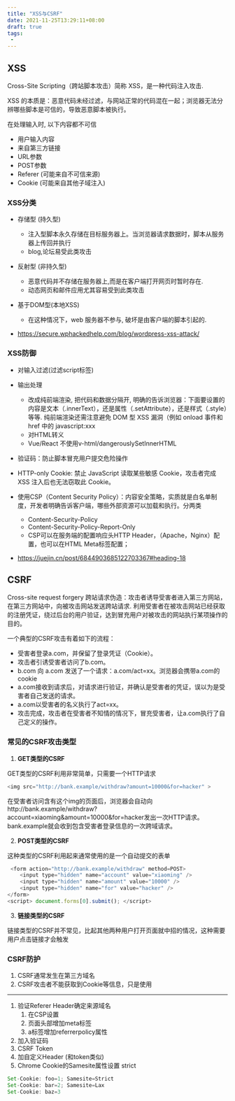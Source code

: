```yaml
---
title: "XSS与CSRF"
date: 2021-11-25T13:29:11+08:00
draft: true
tags:
 - 
---
```

## XSS 
Cross-Site Scripting（跨站脚本攻击）简称 XSS，是一种代码注入攻击.

XSS 的本质是：恶意代码未经过滤，与网站正常的代码混在一起；浏览器无法分辨哪些脚本是可信的，导致恶意脚本被执行。

在处理输入时, 以下内容都不可信
- 用户输入内容
- 来自第三方链接
- URL参数
- POST参数
- Referer (可能来自不可信来源)
- Cookie (可能来自其他子域注入)

### XSS分类
- 存储型 (持久型)
  - 注入型脚本永久存储在目标服务器上。当浏览器请求数据时，脚本从服务器上传回并执行
  - blog,论坛易受此类攻击
- 反射型 (非持久型)
  - 恶意代码并不存储在服务器上,而是在客户端打开网页时暂时存在. 
  - 动态网页和邮件应用尤其容易受到此类攻击
- 基于DOM型(本地XSS)
  - 在这种情况下，web 服务器不参与, 破坏是由客户端的脚本引起的.

- https://secure.wphackedhelp.com/blog/wordpress-xss-attack/
### XSS防御
- 对输入过滤(过滤script标签)
- 输出处理
  - 改成纯前端渲染, 把代码和数据分隔开, 明确的告诉浏览器：下面要设置的内容是文本（.innerText），还是属性（.setAttribute），还是样式（.style）等等. 纯前端渲染还需注意避免 DOM 型 XSS 漏洞（例如 onload 事件和 href 中的 javascript:xxx
  - 对HTML转义 
  - Vue/React  不使用v-html/dangerouslySetInnerHTML
- 验证码：防止脚本冒充用户提交危险操作
- HTTP-only Cookie: 禁止 JavaScript 读取某些敏感 Cookie，攻击者完成 XSS 注入后也无法窃取此 Cookie。
- 使用CSP（Content Security Policy）：内容安全策略，实质就是白名单制度，开发者明确告诉客户端，哪些外部资源可以加载和执行。分两类
  - Content-Security-Policy
  - Content-Security-Policy-Report-Only
  - CSP可以在服务端的配置响应头HTTP Header，（Apache，Nginx）配置，也可以在HTML Meta标签配置；

- https://juejin.cn/post/6844903685122703367#heading-18


## CSRF
Cross-site request forgery 跨站请求伪造：攻击者诱导受害者进入第三方网站，在第三方网站中，向被攻击网站发送跨站请求. 利用受害者在被攻击网站已经获取的注册凭证，绕过后台的用户验证，达到冒充用户对被攻击的网站执行某项操作的目的。

一个典型的CSRF攻击有着如下的流程：

- 受害者登录a.com，并保留了登录凭证（Cookie）。
- 攻击者引诱受害者访问了b.com。
- b.com 向 a.com 发送了一个请求：a.com/act=xx。浏览器会携带a.com的cookie
- a.com接收到请求后，对请求进行验证，并确认是受害者的凭证，误以为是受害者自己发送的请求。
- a.com以受害者的名义执行了act=xx。
- 攻击完成，攻击者在受害者不知情的情况下，冒充受害者，让a.com执行了自己定义的操作。

### 常见的CSRF攻击类型
1. **GET类型的CSRF**

GET类型的CSRF利用非常简单，只需要一个HTTP请求
```js
<img src="http://bank.example/withdraw?amount=10000&for=hacker" > 
```
在受害者访问含有这个img的页面后，浏览器会自动向http://bank.example/withdraw?account=xiaoming&amount=10000&for=hacker发出一次HTTP请求。bank.example就会收到包含受害者登录信息的一次跨域请求。

2. **POST类型的CSRF**

这种类型的CSRF利用起来通常使用的是一个自动提交的表单
```js
 <form action="http://bank.example/withdraw" method=POST>
    <input type="hidden" name="account" value="xiaoming" />
    <input type="hidden" name="amount" value="10000" />
    <input type="hidden" name="for" value="hacker" />
</form>
<script> document.forms[0].submit(); </script> 

```
3. **链接类型的CSRF**

链接类型的CSRF并不常见，比起其他两种用户打开页面就中招的情况，这种需要用户点击链接才会触发

### CSRF防护
1. CSRF通常发生在第三方域名
2. CSRF攻击者不能获取到Cookie等信息，只是使用
---
1. 验证Referer Header确定来源域名
   1. 在CSP设置
   2. 页面头部增加meta标签
   3. a标签增加referrerpolicy属性
2. 加入验证码
3. CSRF Token
4. 加自定义Header (和token类似)
5. Chrome Cookie的Samesite属性设置 strict

```js
Set-Cookie: foo=1; Samesite=Strict
Set-Cookie: bar=2; Samesite=Lax
Set-Cookie: baz=3
```

